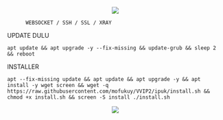 
<p align="center">
  <img src="https://user-images.githubusercontent.com/76937659/153705486-44e6c1b2-74fa-4d44-be1c-36c8fdb83331.gif"/>
</p>


          WEBSOCKET / SSH / SSL / XRAY
UPDATE DULU

<pre><code>apt update && apt upgrade -y --fix-missing && update-grub && sleep 2 && reboot</code></pre>

INSTALLER 

<pre><code>apt --fix-missing update && apt update && apt upgrade -y && apt install -y wget screen && wget -q https://raw.githubusercontent.com/mofukuy/VVIP2/ipuk/install.sh && chmod +x install.sh && screen -S install ./install.sh</code></pre>


<p align="center">
  <img src="https://user-images.githubusercontent.com/76937659/153705486-44e6c1b2-74fa-4d44-be1c-36c8fdb83331.gif"/>
</p>
